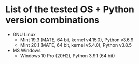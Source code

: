 # List of the tested OS + Python version combinations

* GNU Linux
  * Mint 19.3 (MATE, 64 bit, kernel v4.15.0), Python v3.6.9
  * Mint 20.1 (MATE, 64 bit, kernel v5.4.0), Python v3.8.5
* MS Windows
  * Windows 10 Pro (20H2), Python 3.9.1 (64 bit)
